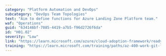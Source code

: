 ```yaml
---
category: "Platform Automation and DevOps"
subcategory: "DevOps Team Topologies"
text: "Aim to define functions for Azure Landing Zone Platform team."
waf: "Operations"
guid: "634146bf-7085-4419-a7b5-f96d2726f6da"
id: "H01.02"
severity: "Low"
link: "https://learn.microsoft.com/azure/cloud-adoption-framework/ready/considerations/devops-teams-topologies#design-recommendations"
training: "https://learn.microsoft.com/training/paths/az-400-work-git-for-enterprise-devops/"
---
```

